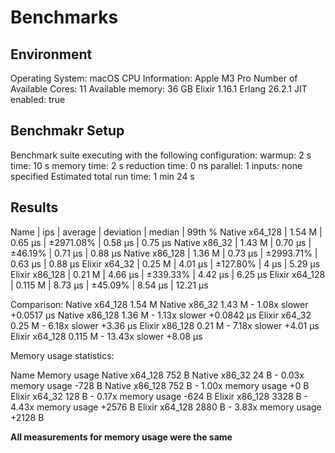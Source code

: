 # Benchmarks

## Environment

Operating System: macOS
CPU Information: Apple M3 Pro
Number of Available Cores: 11
Available memory: 36 GB
Elixir 1.16.1
Erlang 26.2.1
JIT enabled: true

## Benchmakr Setup

Benchmark suite executing with the following configuration:
warmup: 2 s
time: 10 s
memory time: 2 s
reduction time: 0 ns
parallel: 1
inputs: none specified
Estimated total run time: 1 min 24 s

## Results

Name            |         ips  |      average | deviation    |     median    |     99th %
Native x64_128  |      1.54 M  |      0.65 μs | ±2971.08%    |    0.58 μs    |    0.75 μs
Native x86_32   |      1.43 M  |      0.70 μs |   ±46.19%    |    0.71 μs    |    0.88 μs
Native x86_128  |      1.36 M  |      0.73 μs | ±2993.71%    |    0.63 μs    |    0.88 μs
Elixir x64_32   |      0.25 M  |      4.01 μs |  ±127.80%    |       4 μs    |    5.29 μs
Elixir x86_128  |      0.21 M  |      4.66 μs |  ±339.33%    |    4.42 μs    |    6.25 μs
Elixir x64_128  |     0.115 M  |      8.73 μs |   ±45.09%    |    8.54 μs    |   12.21 μs

Comparison:
Native x64_128        1.54 M
Native x86_32         1.43 M - 1.08x slower +0.0517 μs
Native x86_128        1.36 M - 1.13x slower +0.0842 μs
Elixir x64_32         0.25 M - 6.18x slower +3.36 μs
Elixir x86_128        0.21 M - 7.18x slower +4.01 μs
Elixir x64_128       0.115 M - 13.43x slower +8.08 μs

Memory usage statistics:

Name              Memory usage
Native x64_128           752 B
Native x86_32             24 B - 0.03x memory usage -728 B
Native x86_128           752 B - 1.00x memory usage +0 B
Elixir x64_32            128 B - 0.17x memory usage -624 B
Elixir x86_128          3328 B - 4.43x memory usage +2576 B
Elixir x64_128          2880 B - 3.83x memory usage +2128 B

**All measurements for memory usage were the same**
